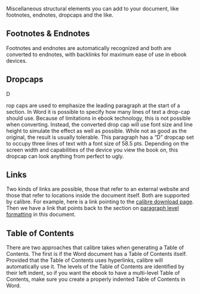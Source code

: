 Miscellaneous structural elements you can add to your document, like footnotes, endnotes, dropcaps and the like. 

## <a name="_Toc359077858"></a>Footnotes & Endnotes

Footnotes and endnotes are automatically recognized and both are converted to endnotes, with backlinks for maximum ease of use in ebook devices.

## <a name="_Toc359077859"></a>Dropcaps

D

rop caps are used to emphasize the leading paragraph at the start of a section. In Word it is possible to specify how many lines of text a drop-cap should use. Because of limitations in ebook technology, this is not possible when converting.  Instead, the converted drop cap will use font size and line height to simulate the effect as well as possible. While not as good as the original, the result is usually tolerable. This paragraph has a “D” dropcap set to occupy three lines of text with a font size of 58.5 pts. Depending on the screen width and capabilities of the device you view the book on, this dropcap can look anything from perfect to ugly.

## <a name="_Toc359077860"></a>Links

Two kinds of links are possible, those that refer to an external website and those that refer to locations inside the document itself. Both are supported by calibre. For example, here is a link pointing to the [calibre download page](http://calibre-ebook.com/download). Then we have a link that points back to the section on [paragraph level formatting](#_Paragraph_level_formatting) in this document.

## <a name="_Toc359077861"></a>Table of Contents

There are two approaches that calibre takes when generating a Table of Contents. The first is if the Word document has a Table of Contents itself. Provided that the Table of Contents uses hyperlinks, calibre will automatically use it. The levels of the Table of Contents are identified by their left indent, so if you want the ebook to have a multi-level Table of Contents, make sure you create a properly indented Table of Contents in Word.

